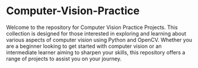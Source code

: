 # Computer-Vision-Practice
Welcome to the repository for Computer Vision Practice Projects. This collection is designed for those interested in exploring and learning about various aspects of computer vision using Python and OpenCV. Whether you are a beginner looking to get started with computer vision or an intermediate learner aiming to sharpen your skills, this repository offers a range of projects to assist you on your journey.
